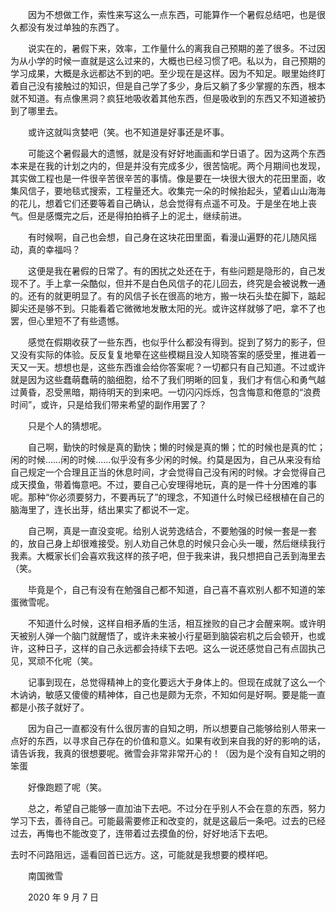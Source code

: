 　　因为不想做工作，索性来写这么一点东西，可能算作一个暑假总结吧，也是很久都没有发过单独的东西了。

　　说实在的，暑假下来，效率，工作量什么的离我自己预期的差了很多。不过因为从小学的时候一直就是这么过来的，大概也已经习惯了吧。私以为，自己预期的学习成果，大概是永远都达不到的吧。至少现在是这样。因为不知足。眼里始终盯着自己没有接触过的知识，但是自己学了多少，身后又躺了多少掌握的东西，根本就不知道。有点像黑洞？疯狂地吸收着其他东西，但是吸收到的东西又不知道被扔到了哪里去。

　　或许这就叫贪婪吧（笑。也不知道是好事还是坏事。

　　可能这个暑假最大的遗憾，就是没有好好地画画和学日语了。因为这两个东西本来是在我的计划之内的，但是并没有完成多少，很苦恼呢。两个月期间也发现，其实做工程也是一件很辛苦很辛苦的事情。像是要在一块很大很大的花田里面，收集风信子，要地毯式搜索，工程量还大。收集完一朵的时候抬起头，望着山山海海的花儿，想着它们还要等着自己确认，总会觉得有点遥不可及。于是坐在地上丧气。但是感慨完之后，还是得拍拍裤子上的泥土，继续前进。

　　有时候啊，自己也会想，自己身在这块花田里面，看漫山遍野的花儿随风摇动，真的幸福吗？

　　这便是我在暑假的日常了。有的困扰之处还在于，有些问题是隐形的，自己发现不了。手上拿一朵酷似，但并不是白色风信子的花儿回去，终究是会被说教一通的。还有的就更明显了。有的风信子长在很高的地方，搬一块石头垫在脚下，踮起脚尖还是够不到。只能看着它微微地发散太阳的光。或许这样就够了吧，拿不了也罢，但心里短不了有些遗憾。

　　感觉在假期收获了一些东西，也似乎什么都没有得到。捉到了努力的影子，但又没有实际的体验。反反复复地晕在这些模糊且没人知晓答案的感受里，推进着一天又一天。想想也是，这些东西谁会给你答案呢？一切都只有自己知道。不过或许就是因为这些蠢萌蠢萌的脑细胞，给不了我们明晰的回复，我们才有信心和勇气越过黄昏，忍受黑暗，期待明天的到来吧。一切闪闪烁烁，包含悔意和倦意的“浪费时间”，或许，只是给我们带来希望的副作用罢了？

　　只是个人的猜想呢。

　　自己啊，勤快的时候是真的勤快；懒的时候是真的懒；忙的时候也是真的忙；闲的时候……闲的时候……似乎没有多少闲的时候。约莫是因为，自己从来没有给自己规定一个合理且正当的休息时间，才会觉得自己没有闲的时候。才会觉得自己成天摸鱼，带着悔意吧。不过，要自己心安理得地玩，真的是一件十分困难的事呢。那种“你必须要努力，不要再玩了”的理念，不知道什么时候已经根植在自己的脑海里了，连长出芽，结出果实了都说不一定。

　　自己啊，真是一直没变呢。给别人说劳逸结合，不要勉强的时候一套是一套的，放自己身上却很难接受。别人劝自己休息的时候只会心头一暖，然后继续我行我素。大概家长们会喜欢我这样的孩子吧，但于我来讲，我只想把自己丢到海里去（笑。

　　毕竟是个，自己有没有在勉强自己都不知道，自己喜不喜欢别人都不知道的笨蛋微雪呢。

　　不知道什么时候，这样自相矛盾的生活，相互挫败的自己才会醒来啊。或许明天被别人弹一个脑门就醒悟了，或许未来被小行星砸到脑袋宕机之后会顿开，也或许，这种日子，这样的自己永远都会持续下去吧。这么一说还感觉自己有点固执己见，冥顽不化呢（笑。

　　记事到现在，总觉得精神上的变化要远大于身体上的。但现在成就了这么一个木讷讷，敏感又傻傻的精神体，自己也是颇为无奈，不知如何是好啊。要是能一直都是小孩子就好了。

　　因为自己一直都没有什么很厉害的自知之明，所以想要自己能够给别人带来一点好的东西，以寻求自己存在的价值和意义。如果有收到来自我的好的影响的话，请告诉我，我真的很想要呢。微雪会非常非常开心的！（因为是个没有自知之明的笨蛋

　　好像跑题了呢（笑。

　　总之，希望自己能够一直加油下去吧。不过分在乎别人不会在意的东西，努力学习下去，善待自己。可能最需要修正和改变的，就是这最后一条吧。过去的已经过去，再悔也不能改变了，连带着过去摸鱼的份，好好地活下去吧。

去时不问路阻远，遥看回首已远方。这，可能就是我想要的模样吧。


　　南国微雪

　　2020 年 9 月 7 日


